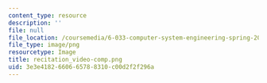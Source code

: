 ```yaml
---
content_type: resource
description: ''
file: null
file_location: /coursemedia/6-033-computer-system-engineering-spring-2018/3e3e4182660665788310c00d2f2f296a_recitation_video-comp.png
file_type: image/png
resourcetype: Image
title: recitation_video-comp.png
uid: 3e3e4182-6606-6578-8310-c00d2f2f296a
---
```

